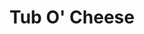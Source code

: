 ---
pid: LLB36
title: Tub O' Cheese
location_transcription: Washington Sq Park.
zipcode: 
outside_phl: 
neighborhood: 
age: '22'
age_range: 20-29
instagram: 
image_file_name: LLB_36.jpg
proposal_transcription: Sculpture Made of Gold. Brits' Knowledge of Philly.
topic: Food
topic_summary: '0'
type: 
keywords_other: 
credit: Ed + George
image_labels: 
twitter: 
facebook: 
permalink: "/monuments/llb36/"
layout: item-page
---